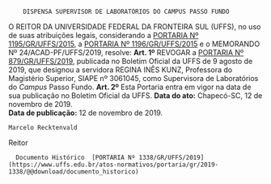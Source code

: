         DISPENSA SUPERVISOR DE LABORATÓRIOS DO CAMPUS PASSO FUNDO  

 O REITOR DA UNIVERSIDADE FEDERAL DA FRONTEIRA SUL (UFFS), no uso de suas atribuições legais, considerando a [PORTARIA Nº 1195/GR/UFFS/2015](https://www.uffs.edu.br/atos-normativos/portaria/gr/2015-1195), a [PORTARIA Nº 1196/GR/UFFS/2015](https://www.uffs.edu.br/atos-normativos/portaria/gr/2015-1196) e o MEMORANDO Nº 24/ACAD-PF/UFFS/2019, resolve:   **Art. 1º**  REVOGAR a [PORTARIA Nº 879/GR/UFFS/2019](https://www.uffs.edu.br/atos-normativos/portaria/gr/2019-0879), publicada no Boletim Oficial da UFFS de 9 agosto de 2019, que designou a servidora REGINA INÊS KUNZ, Professora do Magistério Superior, SIAPE nº 3061045, como Supervisora de Laboratórios do *Campus*  Passo Fundo.   **Art. 2º**  Esta Portaria entra em vigor na data de sua publicação no Boletim Oficial da UFFS.        **Data do ato:** Chapecó-SC, 12 de novembro de 2019.   
 **Data de publicação:**  12 de novembro de 2019. 

    Marcelo Recktenvald   
 Reitor 

      Documento Histórico  [PORTARIA Nº 1338/GR/UFFS/2019](https://www.uffs.edu.br/atos-normativos/portaria/gr/2019-1338/@@download/documento_historico)     
      